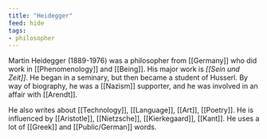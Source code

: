 ```yaml
---
title: "Heidegger"
feed: hide
tags:
- philosopher
---
```


Martin Heidegger (1889-1976) was a philosopher from [[Germany]] who did work in [[Phenomenology]] and [[Being]]. His major work is _[[Sein und Zeit]]_. He began in a seminary, but then became a student of Husserl. By way of biography, he was a [[Nazism]] supporter, and he was involved in an affair with [[Arendt]]. 

He also writes about [[Technology]], [[Language]], [[Art]], [[Poetry]]. He is influenced by [[Aristotle]], [[Nietzsche]], [[Kierkegaard]], [[Kant]]. He uses a lot of [[Greek]] and [[Public/German]] words. 